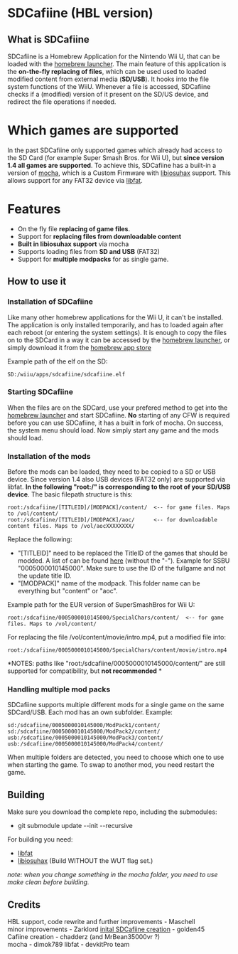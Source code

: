 # SDCafiine (HBL version)

## What is SDCafiine
SDCafiine is a Homebrew Application for the Nintendo Wii U, that can be loaded with the [homebrew launcher](https://github.com/dimok789/homebrew_launcher). The main feature of this application is the **on-the-fly replacing of files**, which can be used used to loaded modified content from external media (**SD/USB**). It hooks into the file system functions of the WiiU. Whenever a file is accessed, SDCafiine checks if a (modified) version of it present on the SD/US device, and redirect the file operations if needed.

# Which games are supported
In the past SDCafiine only supported games which already had access to the SD Card (for example Super Smash Bros. for Wii U), but **since version 1.4 all games are supported**.
To achieve this, SDCafiine has a built-in a version of [mocha](https://github.com/dimok789/mocha), which is a Custom Firmware with [libiosuhax](https://github.com/dimok789/libiosuhax) support. This allows support for any FAT32 device via [libfat](https://github.com/aliaspider/libfat). 

# Features
- On the fly file **replacing of game files**.
- Support for **replacing files from downloadable content**
- **Built in libiosuhax support** via mocha
- Supports loading files from **SD and USB** (FAT32)
- Support for **multiple modpacks** for as single game.

## How to use it

### Installation of SDCafiine
Like many other homebrew applications for the Wii U, it can't be installed. The application is only installed temporarily, and has to loaded again after each reboot (or entering the system settings). It is enough to copy the files on to the SDCard in a way it can be accessed by the [homebrew launcher](https://github.com/dimok789/homebrew_launcher), or simply download it from the [homebrew app store](https://www.wiiubru.com/appstore/#/)

Example path of the elf on the SD:
```
SD:/wiiu/apps/sdcafiine/sdcafiine.elf
```

### Starting SDCafiine

When the files are on the SDCard, use your prefered method to get into the [homebrew launcher](https://github.com/dimok789/homebrew_launcher) and start SDCafiine. **No** starting of any CFW is required before you can use SDCafiine, it has a built in fork of mocha.
On success, the system menu should load. Now simply start any game and the mods should load.

### Installation of the mods
Before the mods can be loaded, they need to be copied to a SD or USB device. Since version 1.4 also USB devices (FAT32 only) are supported via libfat.
**In the following "root:/" is corresponding to the root of your SD/USB device**. The basic filepath structure is this:

```
root:/sdcafiine/[TITLEID]/[MODPACK]/content/  <-- for game files. Maps to /vol/content/
root:/sdcafiine/[TITLEID]/[MODPACK]/aoc/      <-- for downloadable content files. Maps to /vol/aocXXXXXXXX/
```
Replace the following:
- "[TITLEID]" need to be replaced the TitleID of the games that should be modded. A list of can be found [here](http://wiiubrew.org/w/index.php?title=Title_database#00050000:_eShop_and_disc_titles) (without the "-"). Example for SSBU "0005000010145000". Make sure to use the ID of the fullgame and not the update title ID. 
- "[MODPACK]" name of the modpack. This folder name can be everything but "content" or "aoc".

Example path for the EUR version of SuperSmashBros for Wii U:
```
root:/sdcafiine/0005000010145000/SpecialChars/content/  <-- for game files. Maps to /vol/content/
```

For replacing the file /vol/content/movie/intro.mp4, put a modified file into:
```
root:/sdcafiine/0005000010145000/SpecialChars/content/movie/intro.mp4
```

*NOTES: paths like "root:/sdcafiine/0005000010145000/content/" are still supported for compatibility, but **not recommended** *
### Handling multiple mod packs
SDCafiine supports multiple different mods for a single game on the same SDCard/USB. Each mod has an own subfolder.
Example:
```
sd:/sdcafiine/0005000010145000/ModPack1/content/  
sd:/sdcafiine/0005000010145000/ModPack2/content/  
usb:/sdcafiine/0005000010145000/ModPack3/content/ 
usb:/sdcafiine/0005000010145000/ModPack4/content/ 
```
When multiple folders are detected, you need to choose which one to use when starting the game. To swap to another mod, you need restart the game.

## Building
Make sure you download the complete repo, including the submodules:  

- git submodule update --init --recursive

For building you need: 
- [libfat](https://github.com/aliaspider/libfat/)
- [libiosuhax](https://github.com/dimok789/libiosuhax) (Build WITHOUT the WUT flag set.)

*note: when you change something in the mocha folder, you need to use make clean before building.*

## Credits
HBL support, code rewrite and further improvements - Maschell  
minor improvements - Zarklord 
[inital SDCafiine creation](https://gbatemp.net/goto/post?id=5680630) - golden45  
Cafiine creation - chadderz (and MrBean35000vr ?)  
mocha - dimok789
libfat - devkitPro team

